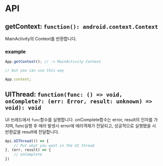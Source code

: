 # API

## getContext: `function(): android.context.Context`

MainActivity의 Context를 반환합니다.

### example

```javascript
App.getContext(); // -> MainActivity Context

// but you can use this way

App.context;
```

## UIThread: `function(func: () => void, onComplete?: (err: Error, result: unknown) => void): void`

UI 쓰레드에서 `func`함수를 실행합니다.
onComplete함수는 error, result의 인자를 가지며, func실행 후 에러 발생시 error에 에러객체가 전달되고,
성공적으로 실행됐을 시 반환값을 result에 전달합니다.

```javascript
Api.UIThread(() => {
    // Put what you want in the UI thread
}, (err, result) => {
    // onComplete
})
```